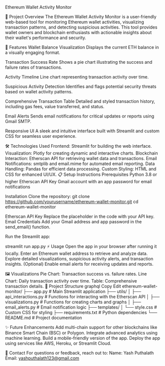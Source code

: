 Ethereum Wallet Activity Monitor

📜 Project Overview
The Ethereum Wallet Activity Monitor is a user-friendly web-based tool for monitoring Ethereum wallet activities, visualizing transaction patterns, and detecting suspicious activities. This tool provides wallet owners and blockchain enthusiasts with actionable insights about their wallet's performance and security.

🚀 Features
Wallet Balance Visualization
Displays the current ETH balance in a visually engaging format.

Transaction Success Rate
Shows a pie chart illustrating the success and failure rates of transactions.

Activity Timeline
Line chart representing transaction activity over time.

Suspicious Activity Detection
Identifies and flags potential security threats based on wallet activity patterns.

Comprehensive Transaction Table
Detailed and styled transaction history, including gas fees, value transferred, and status.

Email Alerts
Sends email notifications for critical updates or reports using Gmail SMTP.

Responsive UI
A sleek and intuitive interface built with Streamlit and custom CSS for seamless user experience.

🛠️ Technologies Used
Frontend: Streamlit for building the web interface.
Visualization: Plotly for creating dynamic and interactive charts.
Blockchain Interaction: Etherscan API for retrieving wallet data and transactions.
Email Notifications: smtplib and email.mime for automated email reporting.
Data Handling: Pandas for efficient data processing.
Custom Styling: HTML and CSS for enhanced UI/UX.
📋 Setup Instructions
Prerequisites
Python 3.8 or higher
Etherscan API Key
Gmail account with an app password for email notifications

Installation
Clone the repository:
git clone https://github.com/yourusername/ethereum-wallet-monitor.git
cd ethereum-wallet-monitor

Etherscan API Key
Replace the placeholder in the code with your API key.
Email Credentials
Add your Gmail address and app password in the send_email() function.

Run the Streamlit app:

streamlit run app.py
⚡ Usage
Open the app in your browser after running it locally.
Enter an Ethereum wallet address to retrieve and analyze data.
Explore detailed visualizations, suspicious activity alerts, and transaction insights.
(Optional) Enable email alerts for receiving updates and reports.

🖼️ Visualizations
Pie Chart: Transaction success vs. failure rates.
Line Chart: Daily transaction activity over time.
Table: Comprehensive transaction details.
📂 Project Structure
graphql
Copy
Edit
ethereum-wallet-monitor/
├── app.py                     # Main Streamlit application
├── utils/
│   ├── api_interactions.py    # Functions for interacting with the Etherscan API
│   ├── visualizations.py      # Functions for creating charts and graphs
│   ├── email_alerts.py        # Email notification logic
├── templates/
│   └── style.css              # Custom CSS for styling
├── requirements.txt           # Python dependencies
└── README.md                  # Project documentation

✨ Future Enhancements
Add multi-chain support for other blockchains like Binance Smart Chain (BSC) or Polygon.
Integrate advanced analytics using machine learning.
Build a mobile-friendly version of the app.
Deploy the app using services like AWS, Heroku, or Streamlit Cloud.

📧 Contact
For questions or feedback, reach out to:
Name: Yash Puthalath
Email: yashputhalath123@gmail.com
